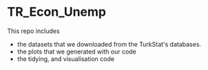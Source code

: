 # TR_Econ_Unemp

This repo includes 
* the datasets that we downloaded from the TurkStat's databases. 
* the plots that we generated with our code
* the tidying, and visualisation code
